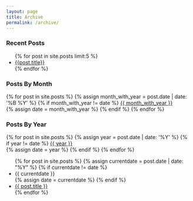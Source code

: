 ```yaml
---
layout: page
title: Archive
permalink: /archive/
---
```


### Recent Posts
<ul>
{% for post in site.posts limit:5 %}
	<li><a href="{{ post.url }}">{{post.title}}</a></li>
{% endfor %}
</ul>

### Posts By Month
<p>
{% for post in site.posts %}
  {% assign month_with_year = post.date | date: '%B %Y' %}
  {% if month_with_year != date %}
    <a href="" id="y{{month_with_year}}">{{ month_with_year }}</a><br>
    {% assign date = month_with_year %} 
  {% endif %}
{% endfor %}
</p>

### Posts By Year
<p>
{% for post in site.posts %}
  {% assign year = post.date | date: '%Y' %}
  {% if year != date %}
    <a href="" id="y{{year}}">{{ year }}</a><br>
    {% assign date = year %} 
  {% endif %}
{% endfor %}
</p>

<ul>
{% for post in site.posts %}
  {% assign currentdate = post.date | date: "%Y" %}
  {% if currentdate != date %}
    <li id="y{{currentdate}}">{{ currentdate }}</li>
    {% assign date = currentdate %} 
  {% endif %}
    <li><a href="{{ post.url }}">{{ post.title }}</a></li>
{% endfor %}
</ul>